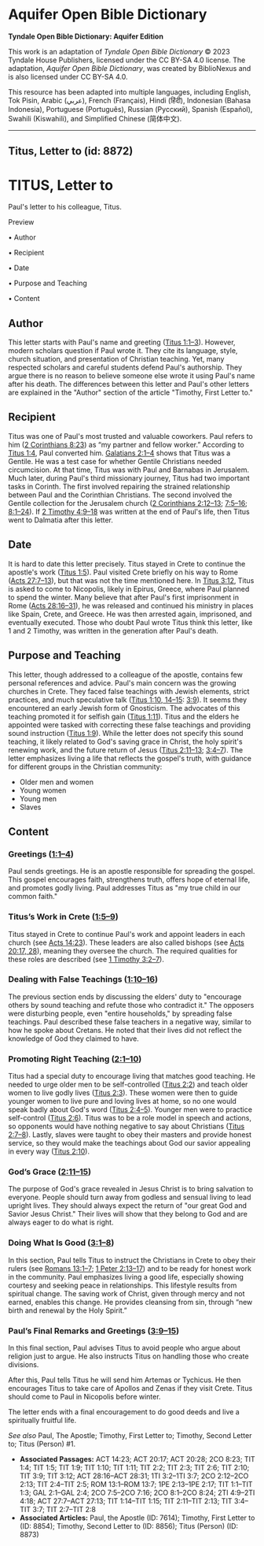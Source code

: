 # Aquifer Open Bible Dictionary

**Tyndale Open Bible Dictionary: Aquifer Edition**

This work is an adaptation of *Tyndale Open Bible Dictionary* © 2023 Tyndale House Publishers, licensed under the CC BY\-SA 4\.0 license. The adaptation, *Aquifer Open Bible Dictionary*, was created by BiblioNexus and is also licensed under CC BY\-SA 4\.0\.

This resource has been adapted into multiple languages, including English, Tok Pisin, Arabic (عربي), French (Français), Hindi (हिंदी), Indonesian (Bahasa Indonesia), Portuguese (Português), Russian (Русский), Spanish (Español), Swahili (Kiswahili), and Simplified Chinese (简体中文).



--------------------------------

## Titus, Letter to (id: 8872)

TITUS, Letter to
================

Paul's letter to his colleague, Titus.

Preview

• Author

• Recipient

• Date

• Purpose and Teaching

• Content

Author
------

This letter starts with Paul's name and greeting ([Titus 1:1–3](https://ref.ly/Titus1:1-Titus1:3)). However, modern scholars question if Paul wrote it. They cite its language, style, church situation, and presentation of Christian teaching. Yet, many respected scholars and careful students defend Paul's authorship. They argue there is no reason to believe someone else wrote it using Paul's name after his death. The differences between this letter and Paul's other letters are explained in the "Author" section of the article "Timothy, First Letter to."

Recipient
---------

Titus was one of Paul's most trusted and valuable coworkers. Paul refers to him ([2 Corinthians 8:23](https://ref.ly/2Cor8:23)) as “my partner and fellow worker.” According to [Titus 1:4](https://ref.ly/Titus1:4), Paul converted him. [Galatians 2:1–4](https://ref.ly/Gal2:1-Gal2:4) shows that Titus was a Gentile. He was a test case for whether Gentile Christians needed circumcision. At that time, Titus was with Paul and Barnabas in Jerusalem. Much later, during Paul's third missionary journey, Titus had two important tasks in Corinth. The first involved repairing the strained relationship between Paul and the Corinthian Christians. The second involved the Gentile collection for the Jerusalem church ([2 Corinthians 2:12–13](https://ref.ly/2Cor2:12-2Cor2:13); [7:5–16](https://ref.ly/2Cor7:5-2Cor7:16); [8:1–24](https://ref.ly/2Cor8:1-2Cor8:24)). If [2 Timothy 4:9–18](https://ref.ly/2Tim4:9-2Tim4:18) was written at the end of Paul's life, then Titus went to Dalmatia after this letter.

Date
----

It is hard to date this letter precisely. Titus stayed in Crete to continue the apostle's work ([Titus 1:5](https://ref.ly/Titus1:5)). Paul visited Crete briefly on his way to Rome ([Acts 27:7–13](https://ref.ly/Acts27:7-Acts27:13)), but that was not the time mentioned here. In [Titus 3:12](https://ref.ly/Titus3:12), Titus is asked to come to Nicopolis, likely in Epirus, Greece, where Paul planned to spend the winter. Many believe that after Paul's first imprisonment in Rome ([Acts 28:16–31](https://ref.ly/Acts28:16-Acts28:31)), he was released and continued his ministry in places like Spain, Crete, and Greece. He was then arrested again, imprisoned, and eventually executed. Those who doubt Paul wrote Titus think this letter, like 1 and 2 Timothy, was written in the generation after Paul's death.

Purpose and Teaching
--------------------

This letter, though addressed to a colleague of the apostle, contains few personal references and advice. Paul's main concern was the growing churches in Crete. They faced false teachings with Jewish elements, strict practices, and much speculative talk ([Titus 1:10, 14–15](https://ref.ly/Titus1:10,Titus1:14-Titus1:15): [3:9](https://ref.ly/Titus3:9)). It seems they encountered an early Jewish form of Gnosticism. The advocates of this teaching promoted it for selfish gain ([Titus 1:11](https://ref.ly/Titus1:11)). Titus and the elders he appointed were tasked with correcting these false teachings and providing sound instruction ([Titus 1:9](https://ref.ly/Titus1:9)). While the letter does not specify this sound teaching, it likely related to God's saving grace in Christ, the holy spirit's renewing work, and the future return of Jesus ([Titus 2:11–13](https://ref.ly/Titus2:11-Titus2:13); [3:4–7](https://ref.ly/Titus3:4-Titus3:7)). The letter emphasizes living a life that reflects the gospel's truth, with guidance for different groups in the Christian community: 

* Older men and women
* Young women
* Young men
* Slaves

Content
-------

### Greetings ([1:1–4](https://ref.ly/Titus1:1-Titus1:4))

Paul sends greetings. He is an apostle responsible for spreading the gospel. This gospel encourages faith, strengthens truth, offers hope of eternal life, and promotes godly living. Paul addresses Titus as "my true child in our common faith."

### Titus’s Work in Crete ([1:5–9](https://ref.ly/Titus1:5-Titus1:9))

Titus stayed in Crete to continue Paul's work and appoint leaders in each church (see [Acts 14:23](https://ref.ly/Acts14:23)). These leaders are also called bishops (see [Acts 20:17, 28](https://ref.ly/Acts20:17,Acts20:28)), meaning they oversee the church. The required qualities for these roles are described (see [1 Timothy 3:2–7](https://ref.ly/1Tim3:2-1Tim3:7)).

### Dealing with False Teachings ([1:10–16](https://ref.ly/Titus1:10-Titus1:16))

The previous section ends by discussing the elders' duty to "encourage others by sound teaching and refute those who contradict it." The opposers were disturbing people, even "entire households," by spreading false teachings. Paul described these false teachers in a negative way, similar to how he spoke about Cretans. He noted that their lives did not reflect the knowledge of God they claimed to have.

### Promoting Right Teaching ([2:1–10](https://ref.ly/Titus2:1-Titus2:10))

Titus had a special duty to encourage living that matches good teaching. He needed to urge older men to be self\-controlled ([Titus 2:2](https://ref.ly/Titus2:2)) and teach older women to live godly lives ([Titus 2:3](https://ref.ly/Titus2:3)). These women were then to guide younger women to live pure and loving lives at home, so no one would speak badly about God's word ([Titus 2:4–5](https://ref.ly/Titus2:4-Titus2:5)). Younger men were to practice self\-control ([Titus 2:6](https://ref.ly/Titus2:6)). Titus was to be a role model in speech and actions, so opponents would have nothing negative to say about Christians ([Titus 2:7–8](https://ref.ly/Titus2:7-Titus2:8)). Lastly, slaves were taught to obey their masters and provide honest service, so they would make the teachings about God our savior appealing in every way ([Titus 2:10](https://ref.ly/Titus2:10)).

### God’s Grace ([2:11–15](https://ref.ly/Titus2:11-Titus2:15))

The purpose of God's grace revealed in Jesus Christ is to bring salvation to everyone. People should turn away from godless and sensual living to lead upright lives. They should always expect the return of "our great God and Savior Jesus Christ." Their lives will show that they belong to God and are always eager to do what is right.

### Doing What Is Good ([3:1–8](https://ref.ly/Titus3:1-Titus3:8))

In this section, Paul tells Titus to instruct the Christians in Crete to obey their rulers (see [Romans 13:1–7](https://ref.ly/Rom13:1-Rom13:7); [1 Peter 2:13–17](https://ref.ly/1Pet2:13-1Pet2:17)) and to be ready for honest work in the community. Paul emphasizes living a good life, especially showing courtesy and seeking peace in relationships. This lifestyle results from spiritual change. The saving work of Christ, given through mercy and not earned, enables this change. He provides cleansing from sin, through “new birth and renewal by the Holy Spirit.”

### Paul’s Final Remarks and Greetings ([3:9–15](https://ref.ly/Titus3:9-Titus3:15))

In this final section, Paul advises Titus to avoid people who argue about religion just to argue. He also instructs Titus on handling those who create divisions.

After this, Paul tells Titus he will send him Artemas or Tychicus. He then encourages Titus to take care of Apollos and Zenas if they visit Crete. Titus should come to Paul in Nicopolis before winter.

The letter ends with a final encouragement to do good deeds and live a spiritually fruitful life.

*See also* Paul, The Apostle; Timothy, First Letter to; Timothy, Second Letter to; Titus (Person) \#1.

* **Associated Passages:** ACT 14:23; ACT 20:17; ACT 20:28; 2CO 8:23; TIT 1:4; TIT 1:5; TIT 1:9; TIT 1:10; TIT 1:11; TIT 2:2; TIT 2:3; TIT 2:6; TIT 2:10; TIT 3:9; TIT 3:12; ACT 28:16–ACT 28:31; 1TI 3:2–1TI 3:7; 2CO 2:12–2CO 2:13; TIT 2:4–TIT 2:5; ROM 13:1–ROM 13:7; 1PE 2:13–1PE 2:17; TIT 1:1–TIT 1:3; GAL 2:1–GAL 2:4; 2CO 7:5–2CO 7:16; 2CO 8:1–2CO 8:24; 2TI 4:9–2TI 4:18; ACT 27:7–ACT 27:13; TIT 1:14–TIT 1:15; TIT 2:11–TIT 2:13; TIT 3:4–TIT 3:7; TIT 2:7–TIT 2:8
* **Associated Articles:** Paul, the Apostle (ID: 7614); Timothy, First Letter to (ID: 8854); Timothy, Second Letter to (ID: 8856); Titus (Person) (ID: 8873)

